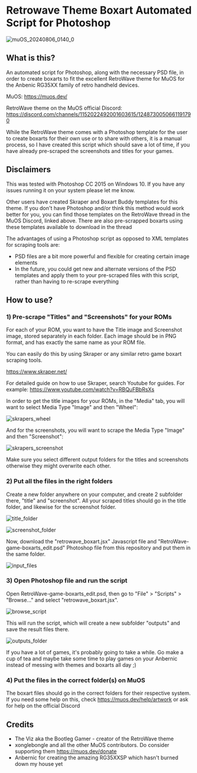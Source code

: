 # Retrowave Theme Boxart Automated Script for Photoshop

![muOS_20240806_0140_0](https://github.com/user-attachments/assets/2814f850-098b-40bf-92e2-e2a4c7f3f927)

## What is this?

An automated script for Photoshop, along with the necessary PSD file, in order to create boxarts to fit the excellent RetroWave theme for MuOS for the Anbenic RG35XX family of retro handheld devices.

MuOS: https://muos.dev/

RetroWave theme on the MuOS official Discord: https://discord.com/channels/1152022492001603615/1248730050661191790

While the RetroWave theme comes with a Photoshop template for the user to create boxarts for their own use or to share with others, it is a manual process, so I have created this script which should save a lot of time, if you have already pre-scraped the screenshots and titles for your games.

## Disclaimers

This was tested with Photoshop CC 2015 on Windows 10. If you have any issues running it on your system please let me know.

Other users have created Skraper and Boxart Buddy templates for this theme. If you don't have Photoshop and/or think this method would work better for you, you can find those templates on the RetroWave thread in the MuOS Discord, linked above. There are also pre-scrapped boxarts using these templates available to download in the thread

The advantages of using a Photoshop script as opposed to XML templates for scraping tools are:
- PSD files are a bit more powerful and flexible for creating certain image elements
- In the future, you could get new and alternate versions of the PSD templates and apply them to your pre-scraped files with this script, rather than having to re-scrape everything

## How to use?

### 1) Pre-scrape "Titles" and "Screenshots" for your ROMs

For each of your ROM, you want to have the Title image and Screenshot image, stored separately in each folder. Each image should be in PNG format, and has exactly the same name as your ROM file.

You can easily do this by using Skraper or any similar retro game boxart scraping tools.

https://www.skraper.net/

For detailed guide on how to use Skraper, search Youtube for guides. For example: https://www.youtube.com/watch?v=RBQuFBbRsXs

In order to get the title images for your ROMs, in the "Media" tab, you will want to select Media Type "Image" and then "Wheel":

![skrapers_wheel](https://github.com/user-attachments/assets/7f096ae4-5171-4ea1-9dd8-e99bddc2009f)

And for the screenshots, you will want to scrape the Media Type "Image" and then "Screenshot":

![skrapers_screenshot](https://github.com/user-attachments/assets/c97fdc56-9a5e-4899-961b-50ef5913f053)

Make sure you select different output folders for the titles and screenshots otherwise they might overwrite each other.


### 2) Put all the files in the right folders

Create a new folder anywhere on your computer, and create 2 subfolder there, "title" and "screenshot". All your scraped titles should go in the title folder, and likewise for the screenshot folder.

![title_folder](https://github.com/user-attachments/assets/7c3e24ed-80f9-4b9c-ae2a-b143090b7417)

![screenshot_folder](https://github.com/user-attachments/assets/4eac2f13-beda-41bb-9348-938788aefb2b)

Now, download the "retrowave_boxart.jsx" Javascript file and "RetroWave-game-boxarts_edit.psd" Photoshop file from this repository and put them in the same folder.

![input_files](https://github.com/user-attachments/assets/c8680da7-45f0-4afb-afe8-e57d18a6b7a6)


### 3) Open Photoshop file and run the script

Open RetroWave-game-boxarts_edit.psd, then go to "File" > "Scripts" > "Browse..." and select "retrowave_boxart.jsx". 

![browse_script](https://github.com/user-attachments/assets/8ad3740c-dd05-4169-af65-98fd87ff93a1)

This will run the script, which will create a new subfolder "outputs" and save the result files there.

![outputs_folder](https://github.com/user-attachments/assets/48da2881-6b02-421d-bc6e-6f4bff401208)

If you have a lot of games, it's probably going to take a while. Go make a cup of tea and maybe take some time to play games on your Anbernic instead of messing with themes and boxarts all day ;)


### 4) Put the files in the correct folder(s) on MuOS

The boxart files should go in the correct folders for their respective system. If you need some help on this, check https://muos.dev/help/artwork or ask for help on the official Discord

## Credits

- The Viz aka the Bootleg Gamer - creator of the RetroWave theme
- xonglebongle and all the other MuOS contributors. Do consider supporting them https://muos.dev/donate
- Anbernic for creating the amazing RG35XXSP which hasn't burned down my house yet
